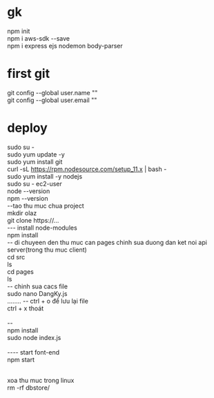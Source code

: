 # gk
npm init <br/>
npm i aws-sdk --save <br/>
npm i express ejs nodemon body-parser <br/>

# first git
git config --global user.name "" <br/>
git config --global user.email "" 

# deploy
sudo su - <br/>
sudo yum update -y <br/>
sudo yum install git<br/>
curl -sL https://rpm.nodesource.com/setup_11.x | bash -<br/>
sudo yum install -y nodejs<br/>
sudo su - ec2-user<br/>
node --version<br/>
npm --version<br/>
--tao thu muc chua project<br/>
mkdir olaz<br/>
git clone https://...<br/>
--- install node-modules<br/>
npm install<br/>
-- di chuyeen den thu muc can pages chinh sua duong dan ket noi api server(trong thu muc client)<br/>
cd src <br/>
ls<br/>
cd pages<br/>
ls<br/>
-- chinh sua cacs file<br/>
sudo nano DangKy.js <br/>
........
-- ctrl + o để lưu lại file<br/>
ctrl + x thoát<br/>
<br/>
--<br/>
npm install<br/>
sudo node index.js<br/>
<br/>
---- start font-end <br/>
npm start<br/>
<br/>

xoa thu muc trong linux<br/>
rm -rf dbstore/<br/>
